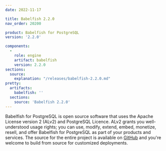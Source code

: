 ```yaml
---
date: 2022-11-17

title: Babelfish 2.2.0
nav_order: 20200

product: Babelfish for PostgreSQL
version: '2.2.0'

components:
  -
    role: engine
    artifact: babelfish
    version: 2.2.0
sections:
  source:
    explanation: "/releases/babelfish-2.2.0.md"
pretty:
  artifacts:
    babelfish: ''
  sections:
    source: 'Babelfish 2.2.0'
---
```


Babelfish for PostgreSQL is open source software that uses the Apache License version 2 (ALv2) and PostgreSQL Licence. ALv2 grants you well-understood usage rights; you can use, modify, extend, embed, monetize, resell, and offer Babelfish for PostgreSQL as part of your products and services. The source for the entire project is available on [GitHub](https://github.com/babelfish-for-postgresql) and you're welcome to build from source for customized deployments. 

